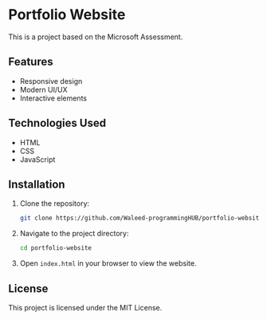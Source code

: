# Portfolio Website

This is a project based on the Microsoft Assessment.

## Features

- Responsive design
- Modern UI/UX
- Interactive elements

## Technologies Used

- HTML
- CSS
- JavaScript

## Installation

1. Clone the repository:
   ```bash
   git clone https://github.com/Waleed-programmingHUB/portfolio-website/
   ```
2. Navigate to the project directory:
   ```bash
   cd portfolio-website
   ```
3. Open `index.html` in your browser to view the website.

## License

This project is licensed under the MIT License.
